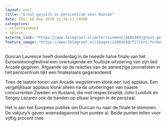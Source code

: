 ```yaml
---
layout: post
title: "Groot gejuich in perscentrum voor Duncan"
date: Thu, 16 May 2019 22:34:17 +0200
categories: 
- entertainment 
- opinie 
externe_link: "https://www.telegraaf.nl/entertainment/3601369/groot-gejuich-in-perscentrum-voor-duncan"
feature_image: "https://www.telegraaf.nl/images/1200x630/filters:format(jpeg):quality(80)/cdn-kiosk-api.telegraaf.nl/e04d9bce-781d-11e9-a596-02d2fb1aa1d7.jpg"
---
```


<p class="intro">Duncan Laurence heeft donderdag in de tweede halve finale van het Eurovisiesongfestival een overtuigende en foutloze uitvoering van zijn lied Arcade gegeven. Afgaande op de reacties van de aanwezige journalisten in het perscentrum lijkt een finaleplaats gegarandeerd.</p> <p>Toen de laatste tonen van Arcade wegstierven klonk een luid applaus. Een vergelijkbaar applaus klonk alleen na de uitvoeringen van naaste concurrenten Zweden en Rusland, die met respectievelijk John Lundvik en Sergey Lazarev ook de handen op elkaar kregen in de perszaal.</p><p>Het is aan het Europese publiek om Duncan nu naar de finale te stemmen. De vakjury’s gaven woensdagavond hun punten al. Beide punten tellen voor vijftig procent mee.</p>
